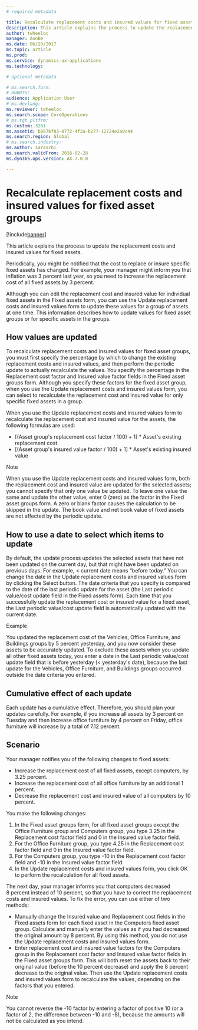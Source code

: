 ```yaml
---
# required metadata

title: Recalculate replacement costs and insured values for fixed asset groups
description: This article explains the process to update the replacement costs and insured values for fixed assets.
author: twheeloc
manager: AnnBe
ms.date: 06/20/2017
ms.topic: article
ms.prod: 
ms.service: dynamics-ax-applications
ms.technology: 

# optional metadata

# ms.search.form: 
# ROBOTS: 
audience: Application User
# ms.devlang: 
ms.reviewer: twheeloc
ms.search.scope: CoreOperations
# ms.tgt_pltfrm: 
ms.custom: 3261
ms.assetid: b8876f83-8772-4f2a-b277-12724e2a0c44
ms.search.region: Global
# ms.search.industry: 
ms.author: saraschi
ms.search.validFrom: 2016-02-28
ms.dyn365.ops.version: AX 7.0.0

---
```


# Recalculate replacement costs and insured values for fixed asset groups

[!include[banner](../includes/banner.md)]


This article explains the process to update the replacement costs and insured values for fixed assets.

Periodically, you might be notified that the cost to replace or insure specific fixed assets has changed. For example, your manager might inform you that inflation was 3 percent last year, so you need to increase the replacement cost of all fixed assets by 3 percent. 

Although you can edit the replacement cost and insured value for individual fixed assets in the Fixed assets form, you can use the Update replacement costs and insured values form to update these values for a group of assets at one time. This information describes how to update values for fixed asset groups or for specific assets in the groups.

## How values are updated
To recalculate replacement costs and insured values for fixed asset groups, you must first specify the percentage by which to change the existing replacement costs and insured values, and then perform the periodic update to actually recalculate the values. You specify the percentage in the Replacement cost factor and Insured value factor fields in the Fixed asset groups form. Although you specify these factors for the fixed asset group, when you use the Update replacement costs and insured values form, you can select to recalculate the replacement cost and insured value for only specific fixed assets in a group. 

When you use the Update replacement costs and insured values form to recalculate the replacement cost and insured value for the assets, the following formulas are used:

-   \[(Asset group's replacement cost factor / 100) + 1\] \* Asset's existing replacement cost
-   \[(Asset group's insured value factor / 100) + 1\] \* Asset's existing insured value

> [!NOTE] 
> When you use the Update replacement costs and insured values form, both the replacement cost and insured value are updated for the selected assets; you cannot specify that only one value be updated. To leave one value the same and update the other value, enter 0 (zero) as the factor in the Fixed asset groups form. A zero or blank factor causes the calculation to be skipped in the update. The book value and net book value of fixed assets are not affected by the periodic update. 

## How to use a date to select which items to update
By default, the update process updates the selected assets that have not been updated on the current day, but that might have been updated on previous days. For example, &lt; current date means “before today.” You can change the date in the Update replacement costs and insured values form by clicking the Select button. The date criteria that you specify is compared to the date of the last periodic update for the asset (the Last periodic value/cost update field in the Fixed assets form). Each time that you successfully update the replacement cost or insured value for a fixed asset, the Last periodic value/cost update field is automatically updated with the current date. 

Example 

You updated the replacement cost of the Vehicles, Office Furniture, and Buildings groups by 5 percent yesterday, and you now consider these assets to be accurately updated. To exclude these assets when you update all other fixed assets today, you enter a date in the Last periodic value/cost update field that is before yesterday (&lt; yesterday's date), because the last update for the Vehicles, Office Furniture, and Buildings groups occurred outside the date criteria you entered.

## Cumulative effect of each update
Each update has a cumulative effect. Therefore, you should plan your updates carefully. For example, if you increase all assets by 3 percent on Tuesday and then increase office furniture by 4 percent on Friday, office furniture will increase by a total of 7.12 percent.

## Scenario
Your manager notifies you of the following changes to fixed assets:
-   Increase the replacement cost of all fixed assets, except computers, by 3.25 percent.
-   Increase the replacement cost of all office furniture by an additional 1 percent.
-   Decrease the replacement cost and insured value of all computers by 10 percent.

You make the following changes:
1.  In the Fixed asset groups form, for all fixed asset groups except the Office Furniture group and Computers group, you type 3.25 in the Replacement cost factor field and 0 in the Insured value factor field.
2.  For the Office Furniture group, you type 4.25 in the Replacement cost factor field and 0 in the Insured value factor field.
3.  For the Computers group, you type -10 in the Replacement cost factor field and -10 in the Insured value factor field.
4.  In the Update replacement costs and insured values form, you click OK to perform the recalculation for all fixed assets.

The next day, your manager informs you that computers decreased 8 percent instead of 10 percent, so that you have to correct the replacement costs and insured values. To fix the error, you can use either of two methods:
-   Manually change the Insured value and Replacement cost fields in the Fixed assets form for each fixed asset in the Computers fixed asset group. Calculate and manually enter the values as if you had decreased the original amount by 8 percent. By using this method, you do not use the Update replacement costs and insured values form.
-   Enter replacement cost and insured value factors for the Computers group in the Replacement cost factor and Insured value factor fields in the Fixed asset groups form. This will both reset the assets back to their original value (before the 10 percent decrease) and apply the 8 percent decrease to the original value. Then use the Update replacement costs and insured values form to recalculate the values, depending on the factors that you entered.

> [!NOTE]  
> You cannot reverse the -10 factor by entering a factor of positive 10 (or a factor of 2, the difference between -10 and -8), because the amounts will not be calculated as you intend. 






